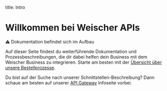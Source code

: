 title: Intro

# Willkommen bei Weischer APIs

:warning: Dokumentation befindet sich im Aufbau

Auf dieser Seite findest du weiterführende Dokumentation und Prozessbeschreibungen, die dir dabei helfen dein Business mit dem Weischer Business zu integrieren. Starte am besten mit der [Übersicht über unsere Bestellprozesse](bestellungen/0_Einführung-Bestellprozess.md).

Du bist auf der Suche nach unserer Schnittstellen-Beschreibung? Dann schaue am besten auf unserer 
[API Gateway](Api-Gateway.md) Infoseite vorbei.